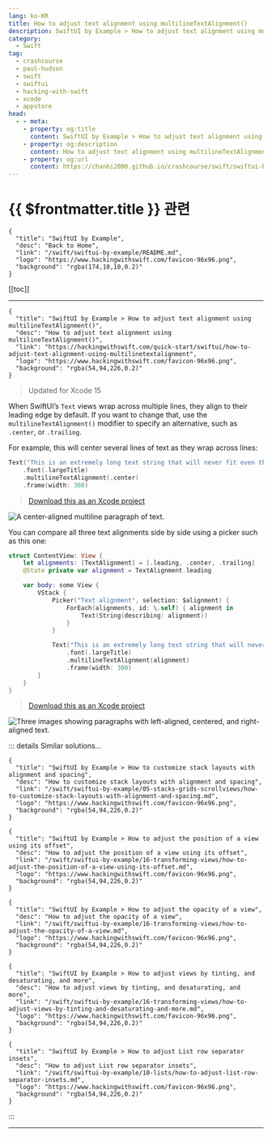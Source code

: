 ```yaml
---
lang: ko-KR
title: How to adjust text alignment using multilineTextAlignment()
description: SwiftUI by Example > How to adjust text alignment using multilineTextAlignment()
category:
  - Swift
tag: 
  - crashcourse
  - paul-hudson
  - swift
  - swiftui
  - hacking-with-swift
  - xcode
  - appstore
head:
  - - meta:
    - property: og:title
      content: SwiftUI by Example > How to adjust text alignment using multilineTextAlignment()
    - property: og:description
      content: How to adjust text alignment using multilineTextAlignment()
    - property: og:url
      content: https://chanhi2000.github.io/crashcourse/swift/swiftui-by-example/02-working-with-static-text/how-to-adjust-text-alignment-using-multilinetextalignment.html
---
```


# {{ $frontmatter.title }} 관련

```component VPCard
{
  "title": "SwiftUI by Example",
  "desc": "Back to Home",
  "link": "/swift/swiftui-by-example/README.md",
  "logo": "https://www.hackingwithswift.com/favicon-96x96.png",
  "background": "rgba(174,10,10,0.2)"
}
```

[[toc]]

---

```component VPCard
{
  "title": "SwiftUI by Example > How to adjust text alignment using multilineTextAlignment()",
  "desc": "How to adjust text alignment using multilineTextAlignment()",
  "link": "https://hackingwithswift.com/quick-start/swiftui/how-to-adjust-text-alignment-using-multilinetextalignment",
  "logo": "https://www.hackingwithswift.com/favicon-96x96.png",
  "background": "rgba(54,94,226,0.2)"
}
```

> Updated for Xcode 15

When SwiftUI’s `Text` views wrap across multiple lines, they align to their leading edge by default. If you want to change that, use the `multilineTextAlignment()` modifier to specify an alternative, such as `.center`, or `.trailing`.

For example, this will center several lines of text as they wrap across lines:

```swift
Text("This is an extremely long text string that will never fit even the widest of phones without wrapping")
    .font(.largeTitle)
    .multilineTextAlignment(.center)
    .frame(width: 300)
```

> [<FontIcon icon="fas fa-file-zipper"/>Download this as an Xcode project](https://www.hackingwithswift.com/files/projects/swiftui/how-to-adjust-text-alignment-using-multilinetextalignment-1.zip)

![A center-aligned multiline paragraph of text.](https://www.hackingwithswift.com/img/books/quick-start/swiftui/how-to-adjust-text-alignment-using-multilinetextalignment-1~dark.png)

You can compare all three text alignments side by side using a picker such as this one:

```swift
struct ContentView: View {
    let alignments: [TextAlignment] = [.leading, .center, .trailing]
    @State private var alignment = TextAlignment.leading

    var body: some View {
        VStack {
            Picker("Text alignment", selection: $alignment) {
                ForEach(alignments, id: \.self) { alignment in
                    Text(String(describing: alignment))
                }
            }

            Text("This is an extremely long text string that will never fit even the widest of phones without wrapping")
                .font(.largeTitle)
                .multilineTextAlignment(alignment)
                .frame(width: 300)
        }
    }
}
```

> [<FontIcon icon="fas fa-file-zipper"/>Download this as an Xcode project](https://www.hackingwithswift.com/files/projects/swiftui/how-to-adjust-text-alignment-using-multilinetextalignment-1.zip)

![Three images showing paragraphs with left-aligned, centered, and right-aligned text.](https://www.hackingwithswift.com/img/books/quick-start/swiftui/how-to-adjust-text-alignment-using-multilinetextalignment-2~dark.png)

::: details Similar solutions…

```component VPCard
{
  "title": "SwiftUI by Example > How to customize stack layouts with alignment and spacing",
  "desc": "How to customize stack layouts with alignment and spacing",
  "link": "/swift/swiftui-by-example/05-stacks-grids-scrollviews/how-to-customize-stack-layouts-with-alignment-and-spacing.md",
  "logo": "https://www.hackingwithswift.com/favicon-96x96.png",
  "background": "rgba(54,94,226,0.2)"
}
```

```component VPCard
{
  "title": "SwiftUI by Example > How to adjust the position of a view using its offset",
  "desc": "How to adjust the position of a view using its offset",
  "link": "/swift/swiftui-by-example/16-transforming-views/how-to-adjust-the-position-of-a-view-using-its-offset.md",
  "logo": "https://www.hackingwithswift.com/favicon-96x96.png",
  "background": "rgba(54,94,226,0.2)"
}
```

```component VPCard
{
  "title": "SwiftUI by Example > How to adjust the opacity of a view",
  "desc": "How to adjust the opacity of a view",
  "link": "/swift/swiftui-by-example/16-transforming-views/how-to-adjust-the-opacity-of-a-view.md",
  "logo": "https://www.hackingwithswift.com/favicon-96x96.png",
  "background": "rgba(54,94,226,0.2)"
}
```

```component VPCard
{
  "title": "SwiftUI by Example > How to adjust views by tinting, and desaturating, and more",
  "desc": "How to adjust views by tinting, and desaturating, and more",
  "link": "/swift/swiftui-by-example/16-transforming-views/how-to-adjust-views-by-tinting-and-desaturating-and-more.md",
  "logo": "https://www.hackingwithswift.com/favicon-96x96.png",
  "background": "rgba(54,94,226,0.2)"
}
```

```component VPCard
{
  "title": "SwiftUI by Example > How to adjust List row separator insets",
  "desc": "How to adjust List row separator insets",
  "link": "/swift/swiftui-by-example/10-lists/how-to-adjust-list-row-separator-insets.md",
  "logo": "https://www.hackingwithswift.com/favicon-96x96.png",
  "background": "rgba(54,94,226,0.2)"
}
```

:::

---

<TagLinks />